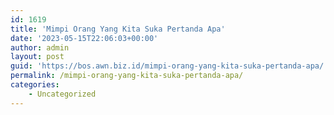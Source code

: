 ```yaml
---
id: 1619
title: 'Mimpi Orang Yang Kita Suka Pertanda Apa'
date: '2023-05-15T22:06:03+00:00'
author: admin
layout: post
guid: 'https://bos.awn.biz.id/mimpi-orang-yang-kita-suka-pertanda-apa/'
permalink: /mimpi-orang-yang-kita-suka-pertanda-apa/
categories:
    - Uncategorized
---
```


